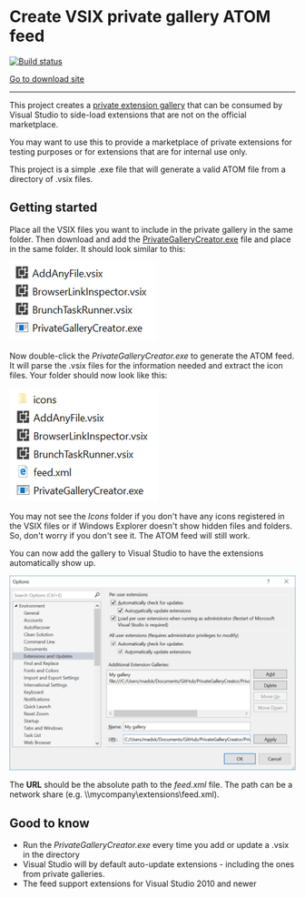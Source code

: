 # Create VSIX private gallery ATOM feed

[![Build status](https://ci.appveyor.com/api/projects/status/o9t6axyr7n989v75?svg=true)](https://ci.appveyor.com/project/madskristensen/privategallerycreator)

[Go to download site](https://ci.appveyor.com/project/madskristensen/privategallerycreator/build/artifacts)

-----------------------------

This project creates a [private extension gallery](https://msdn.microsoft.com/en-us/library/hh266746.aspx) that can be consumed by Visual Studio to side-load extensions that are not on the official marketplace.

You may want to use this to provide a marketplace of private extensions for testing purposes or for extensions that are for internal use only.

This project is a simple .exe file that will generate a valid ATOM file from a directory of .vsix files.

## Getting started
Place all the VSIX files you want to include in the private gallery in the same folder. Then download and add the [PrivateGalleryCreator.exe](https://ci.appveyor.com/project/madskristensen/privategallerycreator/build/artifacts) file and place in the same folder. It should look similar to this:

![Filesystem](art/filesystem.png)

Now double-click the *PrivateGalleryCreator.exe* to generate the ATOM feed. It will parse the .vsix files for the information needed and extract the icon files. Your folder should now look like this:

![Filesytem After](art/filesytem-after.png)

You may not see the *Icons* folder if you don't have any icons registered in the VSIX files or if Windows Explorer doesn't show hidden files and folders. So, don't worry if you don't see it. The ATOM feed will still work.

You can now add the gallery to Visual Studio to have the extensions automatically show up.

![Options](art/options.png)

The **URL** should be the absolute path to the *feed.xml* file. The path can be a network share (e.g. \\\\mycompany\extensions\feed.xml).

## Good to know

* Run the *PrivateGalleryCreator.exe* every time you add or update a .vsix in the directory
* Visual Studio will by default auto-update extensions - including the ones from private galleries.
* The feed support extensions for Visual Studio 2010 and newer